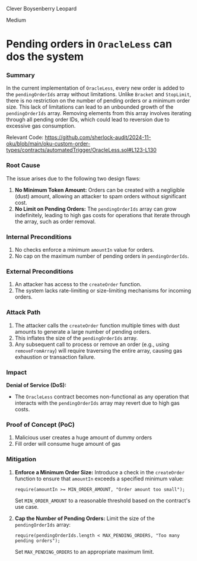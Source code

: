 Clever Boysenberry Leopard

Medium

# Pending orders in `OracleLess` can dos the system

### Summary

In the current implementation of `OracleLess`, every new order is added to the `pendingOrderIds` array without limitations. Unlike `Bracket` and `StopLimit`, there is no restriction on the number of pending orders or a minimum order size. This lack of limitations can lead to an unbounded growth of the `pendingOrderIds` array. Removing elements from this array involves iterating through all pending order IDs, which could lead to reversion due to excessive gas consumption.

Relevant Code:
https://github.com/sherlock-audit/2024-11-oku/blob/main/oku-custom-order-types/contracts/automatedTrigger/OracleLess.sol#L123-L130

### Root Cause

The issue arises due to the following two design flaws:
1. **No Minimum Token Amount:** Orders can be created with a negligible (dust) amount, allowing an attacker to spam orders without significant cost.
2. **No Limit on Pending Orders:** The `pendingOrderIds` array can grow indefinitely, leading to high gas costs for operations that iterate through the array, such as order removal.

### Internal Preconditions

1. No checks enforce a minimum `amountIn` value for orders.
2. No cap on the maximum number of pending orders in `pendingOrderIds`.

### External Preconditions

1. An attacker has access to the `createOrder` function.
2. The system lacks rate-limiting or size-limiting mechanisms for incoming orders.

### Attack Path

1. The attacker calls the `createOrder` function multiple times with dust amounts to generate a large number of pending orders.
2. This inflates the size of the `pendingOrderIds` array.
4. Any subsequent call to process or remove an order (e.g., using `removeFromArray`) will require traversing the entire array, causing gas exhaustion or transaction failure.

### Impact

**Denial of Service (DoS):**  
- The `OracleLess` contract becomes non-functional as any operation that interacts with the `pendingOrderIds` array may revert due to high gas costs.

### Proof of Concept (PoC)

1. Malicious user creates a huge amount of dummy orders
2. Fill order will consume huge amount of gas

### Mitigation

1. **Enforce a Minimum Order Size:**
   Introduce a check in the `createOrder` function to ensure that `amountIn` exceeds a specified minimum value:
   ```solidity
   require(amountIn >= MIN_ORDER_AMOUNT, "Order amount too small");
   ```
   Set `MIN_ORDER_AMOUNT` to a reasonable threshold based on the contract's use case.

2. **Cap the Number of Pending Orders:**
   Limit the size of the `pendingOrderIds` array:
   ```solidity
   require(pendingOrderIds.length < MAX_PENDING_ORDERS, "Too many pending orders");
   ```
   Set `MAX_PENDING_ORDERS` to an appropriate maximum limit.